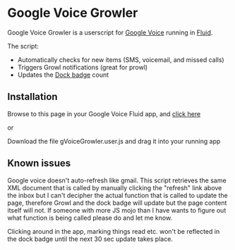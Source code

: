 Google Voice Growler
====================

Google Voice Growler is a userscript for [Google Voice](http://google.com/voice) running in
[Fluid](http://fluidapp.com).

The script:
* Automatically checks for new items (SMS, voicemail, and missed calls)
* Triggers Growl notifications (great for prowl)
* Updates the [Dock badge](http://www.flickr.com/photos/malabooboo/3724142785/) count

Installation
------------

Browse to this page in your Google Voice Fluid app, and [click here](http://github.com/cjmartin/gVoiceGrowler/blob/820af1591f4f8af4876954d931d0864205464a3e/gVoiceGrowler.user.js)

or

Download the file gVoiceGrowler.user.js and drag it into your running app


Known issues
------------

Google voice doesn't auto-refresh like gmail. This script retrieves the same XML document
that is called by manually clicking the "refresh" link above the inbox but I can't decipher
the actual function that is called to update the page, therefore Growl and the dock badge
will update but the page content itself will not. If someone with more JS mojo than I have
wants to figure out what function is being called please do and let me know.

Clicking around in the app, marking things read etc. won't be reflected in the dock badge
until the next 30 sec update takes place.